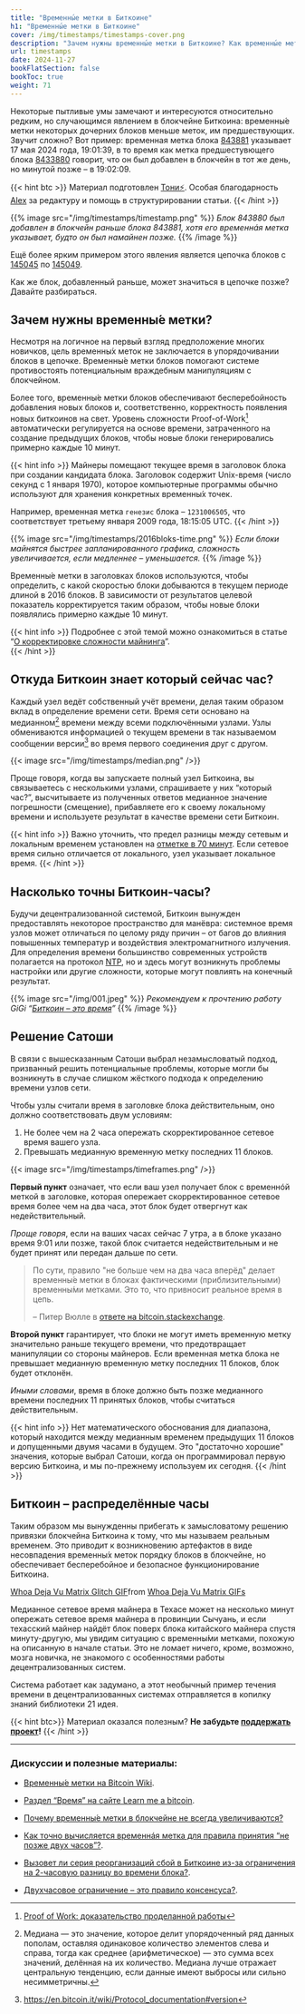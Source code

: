 ```yaml
---
title: "Временны́е метки в Биткоине"
h1: "Временны́е метки в Биткоине"
cover: /img/timestamps/timestamps-cover.png
description: "Зачем нужны временны́е метки в Биткоине? Как временны́е метки некоторых дочерних блоков меньше меток, им предшествующих. Разбираемся в этой статье."
url: timestamps
date: 2024-11-27
bookFlatSection: false
bookToc: true
weight: 71
---
```


Некоторые пытливые умы замечают и интересуются относительно редким, но случающимся явлением в блокчейне Биткоина: временны́е метки некоторых дочерних блоков меньше меток, им предшествующих. Звучит сложно? Вот пример: временная метка блока [843881](https://mempool.space/ru/block/00000000000000000001449abed35d8d0e8d0d24e35976048e7c7fc884a3f0a7) указывает 17 мая 2024 года, 19:01:39, в то время как метка предшестувющего блока [8433880](https://mempool.space/ru/block/0000000000000000000285e7940d5a5f4da85d6ba7f1358de2b9110151844a47) говорит, что он был добавлен в блокчейн в тот же день, но минутой позже – в 19:02:09. 

{{< hint btc >}}
Материал подготовлен [Тони⚡️](https://njump.me/npub10awzknjg5r5lajnr53438ndcyjylgqsrnrtq5grs495v42qc6awsj45ys7). Особая благодарность [Alex](https://linktr.ee/bitraction) за редактуру и помощь в структурировании статьи.
{{< /hint >}}

{{% image src="/img/timestamps/timestamp.png" %}}
_Блок 843880 был добавлен в блокчейн раньше блока 843881, хотя его временнáя метка указывает, будто он был намайнен позже._
{{% /image %}}

Ещё более ярким примером этого явления является цепочка блоков с [145045](https://mempool.space/ru/block/00000000000007f723dc033c3b5259f788feb53322496f0c81a1e9980e266b79) по [145049](https://mempool.space/ru/block/000000000000018207f2a516ec3d82737f3d25e64661ecccca755e0e41d0f3d0).

Как же блок, добавленный раньше, может значиться в цепочке позже? Давайте разбираться.

## Зачем нужны временны́е метки?

Несмотря на логичное на первый взгляд предположение многих новичков, цель временны́х меток не заключается в упорядочивании блоков в цепочке. Временны́е метки блоков помогают системе противостоять потенциальным враждебным манипуляциям с блокчейном. 

Более того, временны́е метки блоков обеспечивают бесперебойность добавления новых блоков и, соответственно, корректность появления новых биткоинов на свет. Уровень сложности Proof-of-Work[^1] автоматически регулируется на основе времени, затраченного на создание предыдущих блоков, чтобы новые блоки генерировались примерно каждые 10 минут. 

{{< hint info >}}
Майнеры помещают текущее время в заголовок блока при создании кандидата блока. Заголовок содержит Unix-время (число секунд с 1 января 1970), которое компьютерные программы обычно используют для хранения конкретных временны́х точек.

Например, временная метка `генезис` блока – `1231006505`, что соответствует третьему января 2009 года, 18:15:05 UTC.
{{< /hint >}}

{{% image src="/img/timestamps/2016bloks-time.png" %}}
_Если блоки майнятся быстрее запланированного графика, сложность увеличивается, если медленнее – уменьшается._
{{% /image %}}

Временны́е метки в заголовках блоков используются, чтобы определить, с какой скоростью блоки добываются в текущем периоде длиной в 2016 блоков. В зависимости от результатов целевой показатель корректируется таким образом, чтобы новые блоки появлялись примерно каждые 10 минут.

{{< hint info >}}
Подробнее с этой темой можно ознакомиться в статье “[О корректировке сложности майнинга](/difficulty/)”.  
{{< /hint >}}

## Откуда Биткоин знает который сейчас час?

Каждый узел ведёт собственный учёт времени, делая таким образом вклад в определение времени сети. Время сети основано на медианном[^2] времени между всеми подключёнными узлами. Узлы обмениваются информацией о текущем времени в так называемом сообщении версии[^3] во время первого соединения друг с другом. 

{{< image src="/img/timestamps/median.png" />}}

Проще говоря, когда вы запускаете полный узел Биткоина, вы связываетесь с несколькими узлами, спрашиваете у них “который час?”, высчитываете из полученных ответов медианное значение погрешности (смещение), прибавляете его к своему локальному времени и используете результат в качестве времени сети Биткоин.

{{< hint info >}}
Важно уточнить, что предел разницы между сетевым и локальным временем установлен на [отметке в 70 минут](https://github.com/bitcoin/bitcoin/blob/v26.0/src/timedata.h#L16). Если сетевое время сильно отличается от локального, узел указывает локальное время.
{{< /hint >}}

## Насколько точны Биткоин-часы?

Будучи децентрализованной системой, Биткоин вынужден предоставлять некоторое пространство для манёвра: системное время узлов может отличаться по целому ряду причин – от багов до влияния повышенных температур и воздействия электромагнитного излучения. Для определения времени большинство современных устройств полагается на протокол [NTP](https://ru.wikipedia.org/wiki/NTP), но и здесь могут возникнуть проблемы настройки или другие сложности, которые могут повлиять на конечный результат.

{{% image src="/img/001.jpeg" %}}
_Рекомендуем к прочтению работу GiGi “[Биткоин – это время](/21-sposob/glava-2-bitcoin-eto-vremya/)”_
{{% /image %}}

## Решение Сатоши

В связи с вышесказанным Сатоши выбрал незамысловатый подход, призванный решить потенциальные проблемы, которые могли бы возникнуть в случае слишком жёсткого подхода к определению времени узлов сети.

Чтобы узлы считали время в заголовке блока действительным, оно должно соответствовать двум условиям:

1. Не более чем на 2 часа опережать скорректированное сетевое время вашего узла.
2. Превышать медианную временную метку последних 11 блоков.

{{< image src="/img/timestamps/timeframes.png" />}}

__Первый пункт__ означает, что если ваш узел получает блок с временнóй меткой в заголовке, которая опережает скорректированное сетевое время более чем на два часа, этот блок будет отвергнут как недействительный. 

_Проще говоря_, если на ваших часах сейчас 7 утра, а в блоке указано время 9:01 или позже, такой блок считается недействительным и не будет принят или передан дальше по сети.

> По сути, правило "не больше чем на два часа вперёд" делает временны́е метки в блоках фактическими (приблизительными) временны́ми метками. Это то, что привносит реальное время в цепь.
> 
> – Питер Вюлле в [ответе на bitcoin.stackexchange](https://bitcoin.stackexchange.com/questions/121248/why-isnt-the-upper-bound-2h-on-the-block-timestamp-set-as-a-consensus-rule/121249#121249).

__Второй пункт__ гарантирует, что блоки не могут иметь временную метку значительно раньше текущего времени, что предотвращает манипуляции со стороны майнеров. Если временная метка блока не превышает медианную временную метку последних 11 блоков, блок будет отклонён. 

_Иными словами_, время в блоке должно быть позже медианного времени последних 11 принятых блоков, чтобы считаться действительным.

{{< hint info >}}
Нет математического обоснования для диапазона, который находится между медианным временем предыдущих 11 блоков и допущенными двумя часами в будущем. Это "достаточно хорошие" значения, которые выбрал Сатоши, когда он программировал первую версию Биткоина, и мы по-прежнему используем их сегодня.
{{< /hint >}}

## Биткоин – распределённые часы

Таким образом мы вынужденны прибегать к замысловатому решению привязки блокчейна Биткоина к тому, что мы называем реальным временем. Это приводит к возникновению артефактов в виде несовпадения временны́х меток порядку блоков в блокчейне, но обеспечивает бесперебойное и безопасное функционирование Биткоина. 

<div class="tenor-gif-embed" data-postid="14603491" data-share-method="host" data-aspect-ratio="2.48062" data-width="100%"><a href="https://tenor.com/view/whoa-deja-vu-matrix-glitch-black-cat-glitch-in-the-matrix-keeanu-reeves-gif-14603491">Whoa Deja Vu Matrix Glitch GIF</a>from <a href="https://tenor.com/search/whoa+deja+vu+matrix-gifs">Whoa Deja Vu Matrix GIFs</a></div> <script type="text/javascript" async src="https://tenor.com/embed.js"></script>

Медианное сетевое время майнера в Техасе может на несколько минут опережать сетевое время майнера в провинции Сычуань, и если техасский майнер найдёт блок поверх блока китайского майнера спустя минуту-другую, мы увидим ситуацию с временны́ми метками, похожую на описанную в начале статьи. Это не ломает ничего, кроме, возможно, мозга новичка, не знакомого с особенностями работы децентрализованных систем. 

Система работает как задумано, а этот необычный пример течения времени в децентрализованных системах отправляется в копилку знаний библиотеки 21 идея.

{{< hint btc>}}
Материал оказался полезным? __Не забудьте [поддержать проект](/contribute/)!__
{{< /hint >}}

---

### Дискуссии и полезные материалы:

- [Временны́е метки на Bitcoin Wiki](https://en.bitcoin.it/wiki/Block_timestamp).

- [Раздел “Время” на сайте Learn me a bitcoin](https://learnmeabitcoin.com/technical/block/time/).

- [Почему временны́е метки в блокчейне не всегда увеличиваются?](https://bitcoin.stackexchange.com/questions/915/why-dont-the-timestamps-in-the-block-chain-always-increase) 

- [Как точно вычисляется временнáя метка для правила принятия “не позже двух часов”?](https://bitcoin.stackexchange.com/questions/121247/how-exactly-is-the-timestamp-calculated-for-the-2h-acceptance-rule-and-do-i-hav?noredirect=1&lq=1).

- [Вызовет ли серия реорганизаций сбой в Биткоине из-за ограничения на 2-часовую разницу во времени блока?](https://bitcoin.stackexchange.com/questions/119677/would-a-series-of-reorgs-cause-bitcoin-to-break-because-of-the-2-hour-block-time/119680#119680). 

- [Двухчасовое ограничение – это правило консенсуса?](https://bitcoin.stackexchange.com/questions/121248/why-isnt-the-upper-bound-2h-on-the-block-timestamp-set-as-a-consensus-rule/121249#121249).

[^1]: [Proof of Work: доказательство проделанной работы](https://21ideas.org/proof-of-work/)

[^2]: Медиана — это значение, которое делит упорядоченный ряд данных пополам, оставляя одинаковое количество элементов слева и справа, тогда как среднее (арифметическое) — это сумма всех значений, делённая на их количество. Медиана лучше отражает центральную тенденцию, если данные имеют выбросы или сильно несимметричны.

[^3]: https://en.bitcoin.it/wiki/Protocol_documentation#version  